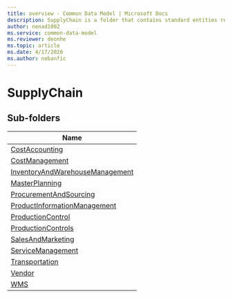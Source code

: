 ```yaml
---
title: overview - Common Data Model | Microsoft Docs
description: SupplyChain is a folder that contains standard entities related to the Common Data Model.
author: nenad1002
ms.service: common-data-model
ms.reviewer: deonhe
ms.topic: article
ms.date: 4/17/2020
ms.author: nebanfic
---
```


# SupplyChain


## Sub-folders

|Name|
|---|
|[CostAccounting](CostAccounting/overview.md)|
|[CostManagement](CostManagement/overview.md)|
|[InventoryAndWarehouseManagement](InventoryAndWarehouseManagement/overview.md)|
|[MasterPlanning](MasterPlanning/overview.md)|
|[ProcurementAndSourcing](ProcurementAndSourcing/overview.md)|
|[ProductInformationManagement](ProductInformationManagement/overview.md)|
|[ProductionControl](ProductionControl/overview.md)|
|[ProductionControls](ProductionControls/overview.md)|
|[SalesAndMarketing](SalesAndMarketing/overview.md)|
|[ServiceManagement](ServiceManagement/overview.md)|
|[Transportation](Transportation/overview.md)|
|[Vendor](Vendor/overview.md)|
|[WMS](WMS/overview.md)|




